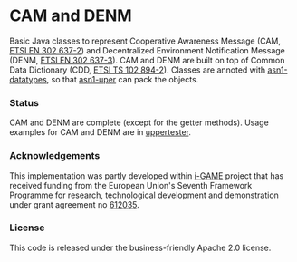# CAM and DENM

Basic Java classes to represent Cooperative Awareness Message (CAM, [ETSI EN 302 637-2](http://webapp.etsi.org/workprogram/Report_WorkItem.asp?WKI_ID=37126)) and Decentralized Environment Notification Message (DENM, [ETSI EN 302 637-3](http://webapp.etsi.org/workprogram/Report_WorkItem.asp?WKI_ID=37127)). CAM and DENM are built on top of Common Data Dictionary (CDD, [ETSI TS 102 894-2](http://webapp.etsi.org/workprogram/Report_WorkItem.asp?WKI_ID=43353)). Classes are annoted with [asn1-datatypes](https://github.com/alexvoronov/geonetworking/tree/master/asn1-datatypes), so that [asn1-uper](https://github.com/alexvoronov/geonetworking/tree/master/asn1-uper) can pack the objects.

### Status

CAM and DENM are complete (except for the getter methods). Usage examples for CAM and DENM are in [uppertester](https://github.com/alexvoronov/geonetworking/tree/master/uppertester).


### Acknowledgements
This implementation was partly developed within [i-GAME](http://gcdc.net/i-game) project that has received funding from the European Union's Seventh Framework Programme for research, technological development and demonstration under grant agreement no [612035](http://cordis.europa.eu/project/rcn/110506_en.html).


### License

This code is released under the business-friendly Apache 2.0 license.
